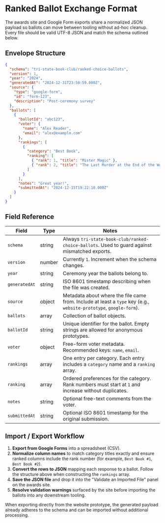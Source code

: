 # Ranked Ballot Exchange Format

The awards site and Google Form exports share a normalized JSON payload so ballots can move between tooling without ad-hoc cleanup. Every file should be valid UTF-8 JSON and match the schema outlined below.

## Envelope Structure

```json
{
  "schema": "tri-state-book-club/ranked-choice-ballots",
  "version": 1,
  "year": "2024",
  "generatedAt": "2024-12-31T23:59:59.000Z",
  "source": {
    "type": "google-form",
    "id": "form-123",
    "description": "Post-ceremony survey"
  },
  "ballots": [
    {
      "ballotId": "abc123",
      "voter": {
        "name": "Alex Reader",
        "email": "alex@example.com"
      },
      "rankings": [
        {
          "category": "Best Book",
          "ranking": [
            { "rank": 1, "title": "Mister Magic" },
            { "rank": 2, "title": "The Last Murder at the End of the World" }
          ]
        }
      ],
      "notes": "Great year!",
      "submittedAt": "2024-12-15T19:22:10.000Z"
    }
  ]
}
```

## Field Reference

| Field | Type | Notes |
| --- | --- | --- |
| `schema` | string | Always `tri-state-book-club/ranked-choice-ballots`. Used to guard against mismatched exports. |
| `version` | number | Currently `1`. Increment when the schema changes. |
| `year` | string | Ceremony year the ballots belong to. |
| `generatedAt` | string | ISO 8601 timestamp describing when the file was created. |
| `source` | object | Metadata about where the file came from. Include at least a `type` key (e.g., `website-prototype`, `google-form`). |
| `ballots` | array | Collection of ballot objects. |
| `ballotId` | string | Unique identifier for the ballot. Empty strings are allowed for anonymous prototypes. |
| `voter` | object | Free-form voter metadata. Recommended keys: `name`, `email`. |
| `rankings` | array | One entry per category. Each entry includes a `category` name and a `ranking` array. |
| `ranking` | array | Ordered preferences for the category. Rank numbers must start at `1` and increase without duplicates. |
| `notes` | string | Optional free-text comments from the voter. |
| `submittedAt` | string | Optional ISO 8601 timestamp for the original submission. |

## Import / Export Workflow

1. **Export from Google Forms** into a spreadsheet (CSV).  
2. **Normalize column names** to match category titles exactly and ensure ranked columns include the rank number (for example, `Best Book #1`, `Best Book #2`).  
3. **Convert the rows to JSON** mapping each response to a ballot. Follow the structure above when constructing the `rankings` array.  
4. **Save the JSON file** and drop it into the "Validate an Imported File" panel on the awards site.  
5. **Resolve validation warnings** surfaced by the site before importing the ballots into any downstream tooling.

When exporting directly from the website prototype, the generated payload already adheres to the schema and can be imported without additional processing.
